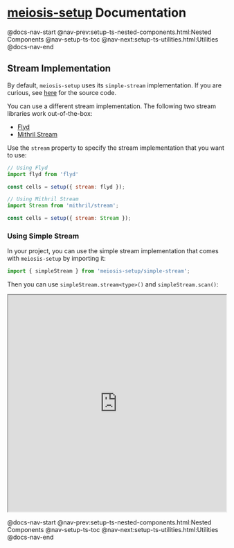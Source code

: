 # [meiosis-setup](https://meiosis.js.org/setup) Documentation

@docs-nav-start
@nav-prev:setup-ts-nested-components.html:Nested Components
@nav-setup-ts-toc
@nav-next:setup-ts-utilities.html:Utilities
@docs-nav-end

## Stream Implementation

By default, `meiosis-setup` uses its `simple-stream` implementation. If you are curious, see
[here](https://github.com/foxdonut/meiosis/blob/master/helpers/setup/source/src/simple-stream/index.ts)
for the source code.

You can use a different stream implementation. The following two stream libraries work
out-of-the-box:

- [Flyd](https://github.com/paldepind/flyd)
- [Mithril Stream](https://mithril.js.org/stream.html)

Use the `stream` property to specify the stream implementation that you want to use:

```js
// Using Flyd
import flyd from 'flyd'

const cells = setup({ stream: flyd });
```

```js
// Using Mithril Stream
import Stream from 'mithril/stream';

const cells = setup({ stream: Stream });
```

### Using Simple Stream

In your project, you can use the simple stream implementation that comes with `meiosis-setup` by
importing it:

```js
import { simpleStream } from 'meiosis-setup/simple-stream';
```

Then you can use `simpleStream.stream<type>()` and `simpleStream.scan()`:

<iframe src="https://stackblitz.com/github/foxdonut/meiosis/tree/master/helpers/setup/examples/snippets?embed=1&terminalHeight=0&ctl=1&view=editor&file=src/simple-stream.ts" style="width:100%;height:500px"></iframe>

@docs-nav-start
@nav-prev:setup-ts-nested-components.html:Nested Components
@nav-setup-ts-toc
@nav-next:setup-ts-utilities.html:Utilities
@docs-nav-end

